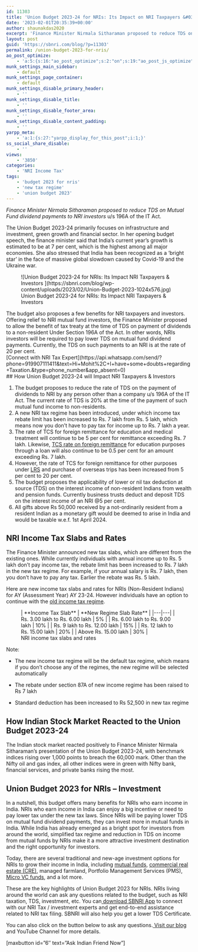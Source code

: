 ```yaml
---
id: 11303
title: 'Union Budget 2023-24 for NRIs: Its Impact on NRI Taxpayers &#038; Investors'
date: '2023-02-01T20:35:39+00:00'
author: shaunakdas2020
excerpt: 'Finance Minister Nirmala Sitharaman proposed to reduce TDS on Mutual Fund dividend payments to NRI investors u/s 196A of the IT Act. '
layout: post
guid: 'https://sbnri.com/blog/?p=11303'
permalink: /union-budget-2023-for-nris/
ao_post_optimize:
    - 'a:5:{s:16:"ao_post_optimize";s:2:"on";s:19:"ao_post_js_optimize";s:2:"on";s:20:"ao_post_css_optimize";s:2:"on";s:12:"ao_post_ccss";s:2:"on";s:16:"ao_post_lazyload";s:2:"on";}'
munk_settings_main_sidebar:
    - default
munk_settings_page_container:
    - default
munk_settings_disable_primary_header:
    - ''
munk_settings_disable_title:
    - ''
munk_settings_disable_footer_area:
    - ''
munk_settings_disable_content_padding:
    - ''
yarpp_meta:
    - 'a:1:{s:27:"yarpp_display_for_this_post";i:1;}'
ss_social_share_disable:
    - ''
views:
    - '3850'
categories:
    - 'NRI Income Tax'
tags:
    - 'budget 2023 for nris'
    - 'new tax regime'
    - 'union budget 2023'
---
```


*Finance Minister Nirmala Sitharaman proposed to reduce TDS on Mutual Fund dividend payments to NRI investors* u/s 196A of the IT Act.

The Union Budget 2023-24 primarily focuses on infrastructure and investment, green growth and financial sector. In her opening budget speech, the finance minister said that India’s current year’s growth is estimated to be at 7 per cent, which is the highest among all major economies. She also stressed that India has been recognized as a ‘bright star’ in the face of massive global slowdown caused by Covid-19 and the Ukraine war.

<figure class="wp-block-image size-large">![Union Budget 2023-24 for NRIs: Its Impact NRI Taxpayers & Investors ](https://sbnri.com/blog/wp-content/uploads/2023/02/Union-Budget-2023-1024x576.jpg)<figcaption>Union Budget 2023-24 for NRIs: Its Impact NRI Taxpayers &amp; Investors</figcaption></figure>The budget also proposes a few benefits for NRI taxpayers and investors. Offering relief to NRI mutual fund investors, the Finance Minister proposed to allow the benefit of tax treaty at the time of TDS on payment of dividends to a non-resident Under Section 196A of the Act. In other words, NRIs investors will be required to pay lower TDS on mutual fund dividend payments. Currently, the TDS on such payments to an NRI is at the rate of 20 per cent.

<div class="wp-container-232 wp-block-buttons aligncenter"><div class="wp-block-button">[Connect with NRI Tax Expert](https://api.whatsapp.com/send/?phone=919907111411&text=Hi+Mohit%2C+I+have+some+doubts+regarding+Taxation.&type=phone_number&app_absent=0)</div></div>## How Union Budget 2023-24 will Impact NRI Taxpayers &amp; Investors

1. The budget proposes to reduce the rate of TDS on the payment of dividends to NRI by any person other than a company u/s 196A of the IT Act. The current rate of TDS is 20% at the time of the payment of such mutual fund income to non-residents.
2. A new NRI tax regime has been introduced, under which income tax rebate limit has been increased to Rs. 7 lakh from Rs. 5 lakh, which means now you don’t have to pay tax for income up to Rs. 7 lakh a year.
3. The rate of TCS for foreign remittance for education and medical treatment will continue to be 5 per cent for remittance exceeding Rs. 7 lakh. Likewise, [TCS rate on foreign remittance](https://sbnri.com/blog/repatriation/how-nris-can-save-tcs-on-foreign-remittance) for education purposes through a loan will also continue to be 0.5 per cent for an amount exceeding Rs. 7 lakh.
4. However, the rate of TCS for foreign remittance for other purposes under [LRS](https://sbnri.com/blog/remittance/liberalised-remittance-scheme) and purchase of overseas trips has been increased from 5 per cent to 20 per cent.
5. The budget proposes the applicability of lower or nil tax deduction at source (TDS) on the interest income of non-resident Indians from wealth and pension funds. Currently business trusts deduct and deposit TDS on the interest income of an NRI @5 per cent.
6. All gifts above Rs 50,000 received by a not-ordinarily resident from a resident Indian as a monetary gift would be deemed to arise in India and would be taxable w.e.f. 1st April 2024.

## NRI Income Tax Slabs and Rates

The Finance Minister announced new tax slabs, which are different from the existing ones. While currently individuals with annual income up to Rs. 5 lakh don’t pay income tax, the rebate limit has been increased to Rs. 7 lakh in the new tax regime. For example, if your annual salary is Rs. 7 lakh, then you don’t have to pay any tax. Earlier the rebate was Rs. 5 lakh.

Here are new income tax slabs and rates for NRIs (Non-Resident Indians) for AY (Assessment Year) AY 23-24. However individuals have an option to continue with the [old income tax regime](https://sbnri.com/blog/nri-income-tax/tax-slab-for-nris).

<figure class="wp-block-table">| **Income Tax Slab** | **New Regime Slab Rate** |
|---|---|
| Rs. 3.00 lakh to Rs. 6.00 lakh | 5% |
| Rs. 6.00 lakh to Rs. 9.00 lakh | 10% |
| Rs. 9 lakh to Rs. 12.00 lakh | 15% |
| Rs. 12 lakh to Rs. 15.00 lakh | 20% |
| Above Rs. 15.00 lakh | 30% |

<figcaption>NRI income tax slabs and rates</figcaption></figure>Note:

- The new income tax regime will be the default tax regime, which means if you don’t choose any of the regimes, the new regime will be selected automatically

- The rebate under section 87A of new income regime has been raised to Rs 7 lakh

- Standard deduction has been increased to Rs 52,500 in new tax regime

## How Indian Stock Market Reacted to the Union Budget 2023-24

The Indian stock market reacted positively to Finance Minister Nirmala Sitharaman’s presentation of the Union Budget 2023-24, with benchmark indices rising over 1,000 points to breach the 60,000 mark. Other than the Nifty oil and gas index, all other indices were in green with Nifty bank, financial services, and private banks rising the most.

## Union Budget 2023 for NRIs – Investment

In a nutshell, this budget offers many benefits for NRIs who earn income in India. NRIs who earn income in India can enjoy a big incentive or need to pay lower tax under the new tax laws. Since NRIs will be paying lower TDS on mutual fund dividend payments, they can invest more in mutual funds in India. While India has already emerged as a bright spot for investors from around the world, simplified tax regime and reduction in TDS on income from mutual funds by NRIs make it a more attractive investment destination and the right opportunity for investors.

Today, there are several traditional and new-age investment options for NRIs to grow their income in India, including [mutual funds](https://sbnri.com/download-now?_branch_match_id=1123193984909373948&utm_source=email&utm_campaign=blog&utm_medium=organic&_branch_referrer=H4sIAAAAAAAAA8soKSkottLXL07KK8rUSywo0MvJzMvWtzTP9PIO9k03KE0CADiFcX4iAAAA), [commercial real estate (CRE)](https://sbnri.com/commercial-real-estate), managed farmland, Portfolio Management Services (PMS), [Micro VC funds](https://sbnri.com/micro-vc), and a lot more.

These are the key highlights of Union Budget 2023 for NRIs. NRIs living around the world can ask any questions related to the budget, such as NRI taxation, TDS, investment, etc. You can[ download SBNRI App](https://sbnriapp.page.link/X3q2) to connect with our NRI Tax / investment experts and get end-to-end assistance related to NRI tax filing. SBNRI will also help you get a lower TDS Certificate.

You can also click on the button below to ask any questions.[ Visit our blog](https://sbnri.com/blog/) and YouTube Channel for more details.

\[maxbutton id=”6″ text=”Ask Indian Friend Now”\]
